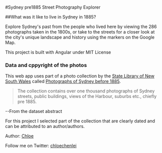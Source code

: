 #Sydney pre1885 Street Photography Explorer 

##What was it like to live in Sydney in 1885?

Explore Sydney's past from the people who lived here by viewing the 286 photographs taken in the 1800s, or take to the streets for a closer look at the city's unique landscape and history using the markers on the Google Map.

This project is built with Angular under MIT License

### Data and cppyright of the photos

This web app uses part of a photo collection by the [State Library of New South Wales](http://data.gov.au/organization/about/statelibraryofnewsouthwales) called [Photographs of Sydney before 1885](http://data.gov.au/dataset/photographs-of-sydney-before-1885). 
> The collection contains over one thousand photographs of Sydney streets, public buildings, views of the Harbour, suburbs etc., chiefly pre 1885. 

--From the dataset abstract

For this project I selected part of the collection that are clearly dated and can be attributed to an author/authors.

Author: 
[Chloe](chloechen.io)

Follow me on Twitter: [chloechenlei](https://twitter.com/chloechenlei)
